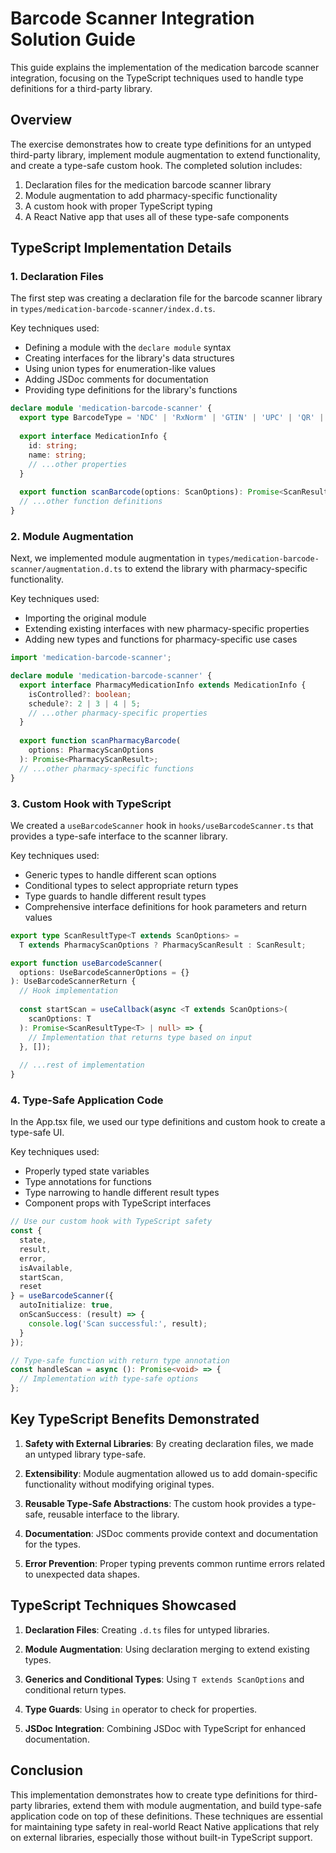 # Barcode Scanner Integration Solution Guide

This guide explains the implementation of the medication barcode scanner integration, focusing on the TypeScript techniques used to handle type definitions for a third-party library.

## Overview

The exercise demonstrates how to create type definitions for an untyped third-party library, implement module augmentation to extend functionality, and create a type-safe custom hook. The completed solution includes:

1. Declaration files for the medication barcode scanner library
2. Module augmentation to add pharmacy-specific functionality
3. A custom hook with proper TypeScript typing
4. A React Native app that uses all of these type-safe components

## TypeScript Implementation Details

### 1. Declaration Files

The first step was creating a declaration file for the barcode scanner library in `types/medication-barcode-scanner/index.d.ts`.

Key techniques used:
- Defining a module with the `declare module` syntax
- Creating interfaces for the library's data structures
- Using union types for enumeration-like values
- Adding JSDoc comments for documentation
- Providing type definitions for the library's functions

```typescript
declare module 'medication-barcode-scanner' {
  export type BarcodeType = 'NDC' | 'RxNorm' | 'GTIN' | 'UPC' | 'QR' | 'DataMatrix';
  
  export interface MedicationInfo {
    id: string;
    name: string;
    // ...other properties
  }
  
  export function scanBarcode(options: ScanOptions): Promise<ScanResult>;
  // ...other function definitions
}
```

### 2. Module Augmentation

Next, we implemented module augmentation in `types/medication-barcode-scanner/augmentation.d.ts` to extend the library with pharmacy-specific functionality.

Key techniques used:
- Importing the original module
- Extending existing interfaces with new pharmacy-specific properties
- Adding new types and functions for pharmacy-specific use cases

```typescript
import 'medication-barcode-scanner';

declare module 'medication-barcode-scanner' {
  export interface PharmacyMedicationInfo extends MedicationInfo {
    isControlled?: boolean;
    schedule?: 2 | 3 | 4 | 5;
    // ...other pharmacy-specific properties
  }
  
  export function scanPharmacyBarcode(
    options: PharmacyScanOptions
  ): Promise<PharmacyScanResult>;
  // ...other pharmacy-specific functions
}
```

### 3. Custom Hook with TypeScript

We created a `useBarcodeScanner` hook in `hooks/useBarcodeScanner.ts` that provides a type-safe interface to the scanner library.

Key techniques used:
- Generic types to handle different scan options
- Conditional types to select appropriate return types
- Type guards to handle different result types
- Comprehensive interface definitions for hook parameters and return values

```typescript
export type ScanResultType<T extends ScanOptions> = 
  T extends PharmacyScanOptions ? PharmacyScanResult : ScanResult;

export function useBarcodeScanner(
  options: UseBarcodeScannerOptions = {}
): UseBarcodeScannerReturn {
  // Hook implementation
  
  const startScan = useCallback(async <T extends ScanOptions>(
    scanOptions: T
  ): Promise<ScanResultType<T> | null> => {
    // Implementation that returns type based on input
  }, []);
  
  // ...rest of implementation
}
```

### 4. Type-Safe Application Code

In the App.tsx file, we used our type definitions and custom hook to create a type-safe UI.

Key techniques used:
- Properly typed state variables
- Type annotations for functions
- Type narrowing to handle different result types
- Component props with TypeScript interfaces

```typescript
// Use our custom hook with TypeScript safety
const {
  state,
  result,
  error,
  isAvailable,
  startScan,
  reset
} = useBarcodeScanner({
  autoInitialize: true,
  onScanSuccess: (result) => {
    console.log('Scan successful:', result);
  }
});

// Type-safe function with return type annotation
const handleScan = async (): Promise<void> => {
  // Implementation with type-safe options
};
```

## Key TypeScript Benefits Demonstrated

1. **Safety with External Libraries**: By creating declaration files, we made an untyped library type-safe.

2. **Extensibility**: Module augmentation allowed us to add domain-specific functionality without modifying original types.

3. **Reusable Type-Safe Abstractions**: The custom hook provides a type-safe, reusable interface to the library.

4. **Documentation**: JSDoc comments provide context and documentation for the types.

5. **Error Prevention**: Proper typing prevents common runtime errors related to unexpected data shapes.

## TypeScript Techniques Showcased

1. **Declaration Files**: Creating `.d.ts` files for untyped libraries.

2. **Module Augmentation**: Using declaration merging to extend existing types.

3. **Generics and Conditional Types**: Using `T extends ScanOptions` and conditional return types.

4. **Type Guards**: Using `in` operator to check for properties.

5. **JSDoc Integration**: Combining JSDoc with TypeScript for enhanced documentation.

## Conclusion

This implementation demonstrates how to create type definitions for third-party libraries, extend them with module augmentation, and build type-safe application code on top of these definitions. These techniques are essential for maintaining type safety in real-world React Native applications that rely on external libraries, especially those without built-in TypeScript support. 